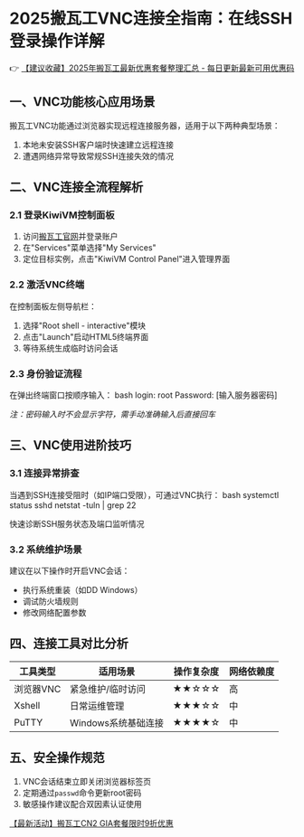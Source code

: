 # 2025搬瓦工VNC连接全指南：在线SSH登录操作详解

👉 [【建议收藏】2025年搬瓦工最新优惠套餐整理汇总 - 每日更新最新可用优惠码](https://bit.ly/banwagon)

## 一、VNC功能核心应用场景
搬瓦工VNC功能通过浏览器实现远程连接服务器，适用于以下两种典型场景：
1. 本地未安装SSH客户端时快速建立远程连接
2. 遭遇网络异常导致常规SSH连接失效的情况

## 二、VNC连接全流程解析
### 2.1 登录KiwiVM控制面板
1. 访问[搬瓦工官网](https://bit.ly/banwagon)并登录账户
2. 在"Services"菜单选择"My Services"
3. 定位目标实例，点击"KiwiVM Control Panel"进入管理界面

### 2.2 激活VNC终端
在控制面板左侧导航栏：
1. 选择"Root shell - interactive"模块
2. 点击"Launch"启动HTML5终端界面
3. 等待系统生成临时访问会话

### 2.3 身份验证流程
在弹出终端窗口按顺序输入：
bash
login: root
Password: [输入服务器密码]

*注：密码输入时不会显示字符，需手动准确输入后直接回车*

## 三、VNC使用进阶技巧
### 3.1 连接异常排查
当遇到SSH连接受阻时（如IP端口受限），可通过VNC执行：
bash
systemctl status sshd
netstat -tuln | grep 22

快速诊断SSH服务状态及端口监听情况

### 3.2 系统维护场景
建议在以下操作时开启VNC会话：
- 执行系统重装（如DD Windows）
- 调试防火墙规则
- 修改网络配置参数

## 四、连接工具对比分析
| 工具类型   | 适用场景                | 操作复杂度 | 网络依赖度 |
|------------|-------------------------|------------|------------|
| 浏览器VNC  | 紧急维护/临时访问       | ★★☆☆☆      | 高         |
| Xshell     | 日常运维管理            | ★★★☆☆      | 中         |
| PuTTY      | Windows系统基础连接     | ★★★★☆      | 中         |

## 五、安全操作规范
1. VNC会话结束立即关闭浏览器标签页
2. 定期通过`passwd`命令更新root密码
3. 敏感操作建议配合双因素认证使用

[【最新活动】搬瓦工CN2 GIA套餐限时9折优惠](https://bit.ly/banwagon)